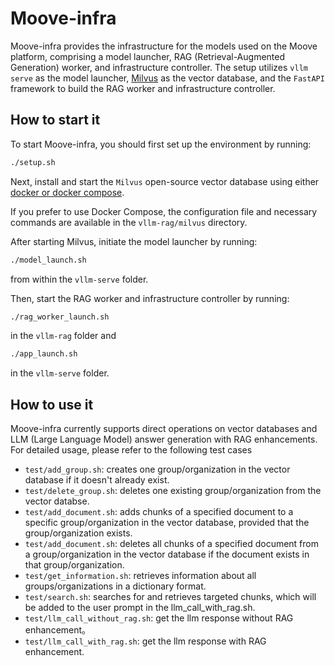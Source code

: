 # Moove-infra

Moove-infra provides the infrastructure for the models used on the Moove platform, comprising a model launcher, RAG (Retrieval-Augmented Generation) worker, and infrastructure controller. The setup utilizes `vllm serve` as the model launcher, [Milvus](https://github.com/milvus-io/milvus) as the vector database, and the `FastAPI` framework to build the RAG worker and infrastructure controller.

## How to start it
To start Moove-infra, you should first set up the environment by running:
```sh
./setup.sh
```
Next, install and start the `Milvus` open-source vector database using either [docker or docker compose](https://milvus.io/docs/install_standalone-docker.md).

If you prefer to use Docker Compose, the configuration file and necessary commands are available in the `vllm-rag/milvus` directory.

After starting Milvus, initiate the model launcher by running: 
```sh
./model_launch.sh
```
from within the `vllm-serve` folder.

Then, start the RAG worker and infrastructure controller by running:
```sh
./rag_worker_launch.sh
```
in the `vllm-rag` folder and 
```sh
./app_launch.sh
```
in the `vllm-serve` folder.

## How to use it
Moove-infra currently supports direct operations on vector databases and LLM (Large Language Model) answer generation with RAG enhancements. For detailed usage, please refer to the following test cases

- `test/add_group.sh`: creates one group/organization in the vector database if it doesn't already exist.
- `test/delete_group.sh`: deletes one existing group/organization from the vector databse.
- `test/add_document.sh`: adds chunks of a specified document to a specific group/organization in the vector database, provided that the group/organization exists.
- `test/add_document.sh`: deletes all chunks of a specified document from a group/organization in the vector database if the document exists in that group/organization.
- `test/get_information.sh`: retrieves information about all groups/organizations in a dictionary format.
- `test/search.sh`: searches for and retrieves targeted chunks, which will be added to the user prompt in the llm_call_with_rag.sh.
- `test/llm_call_without_rag.sh`: get the llm response without RAG enhancement。
- `test/llm_call_with_rag.sh`: get the llm response with RAG enhancement.

